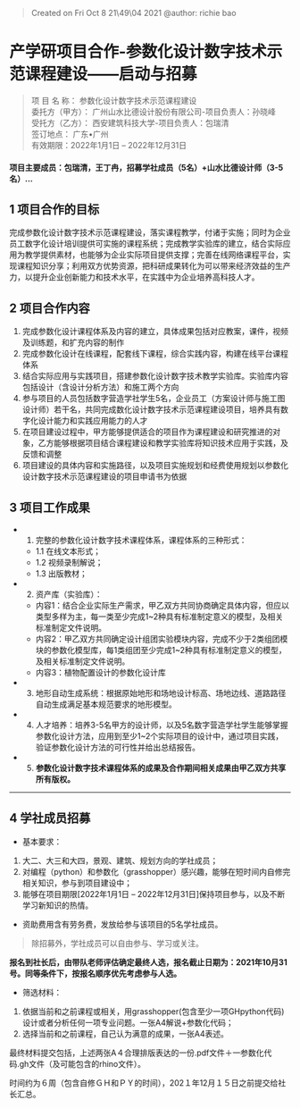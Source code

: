 > Created on Fri Oct  8 21\49\04 2021 @author: richie bao

# 产学研项目合作-参数化设计数字技术示范课程建设——启动与招募

> 项 目 名 称： 参数化设计数字技术示范课程建设\
委托方（甲方）： 广州山水比德设计股份有限公司-项目负责人：孙晓峰\
受托方（乙方）：    西安建筑科技大学-项目负责人：包瑞清    
签订地点：             广东•广州                 
有效期限：2022年1月1日 – 2022年12月31日

#### 项目主要成员：包瑞清，王丁冉，招募学社成员（5名）+山水比德设计师（3-5名）...

## 1 项目合作的目标

完成参数化设计数字技术示范课程建设，落实课程教学，付诸于实施；同时为企业员工数字化设计培训提供可实施的课程系统；完成教学实验库的建立，结合实际应用为教学提供素材，也能够为企业实际项目提供支撑；完善在线网络课程平台，实现课程知识分享；利用双方优势资源，把科研成果转化为可以带来经济效益的生产力，以提升企业创新能力和技术水平，在实践中为企业培养高科技人才。

## 2 项目合作内容
1. 完成参数化设计课程体系及内容的建立，具体成果包括对应教案，课件，视频及训练题，和扩充内容的制作
2. 完成参数化设计在线课程，配套线下课程，综合实践内容，构建在线平台课程体系
3. 结合实际应用与实践项目，搭建参数化设计数字技术教学实验库。实验库内容包括设计（含设计分析方法）和施工两个方向
4. 参与项目的人员包括数字营造学社学生5名，企业员工（方案设计师与施工图设计师）若干名，共同完成数化设计数字技术示范课程建设项目，培养具有数字化设计能力和实践应用能力的人才
5. 在项目建设过程中，甲方能够提供适合的项目作为课程建设和研究推进的对象，乙方能够根据项目结合课程建设和教学实验库将知识技术应用于实践，及反馈和调整
6. 项目建设的具体内容和实施路径，以及项目实施规划和经费使用规划以参数化设计数字技术示范课程建设的项目申请书为依据

## 3 项目工作成果
- 1. 完整的参数化设计数字技术课程体系，课程体系的三种形式：
    - 1.1 在线文本形式；
    - 1.2 视频录制解说；
    - 1.3 出版教材；

- 2. 资产库（实验库）：
    - 内容1：结合企业实际生产需求，甲乙双方共同协商确定具体内容，但应以类型多样为主，每一类至少完成1~2种具有标准制定意义的模型，及相关标准制定文件说明。
    - 内容2：甲乙双方共同确定设计组团实验模块内容，完成不少于2类组团模块的参数化模型库，每1类组团至少完成1~2种具有标准制定意义的模型，及相关标准制定文件说明。
    - 内容3：植物配置设计的参数化设计库

- 3. 地形自动生成系统：根据原始地形和场地设计标高、场地边线、道路路径自动生成满足基本规范要求的地形模型。
- 4. 人才培养：培养3-5名甲方的设计师，以及5名数字营造学社学生能够掌握参数化设计方法，应用到至少1~2个实际项目的设计中，通过项目实践，验证参数化设计方法的可行性并给出总结报告。
- 5. **参数化设计数字技术课程体系的成果及合作期间相关成果由甲乙双方共享所有版权。**

---

## 4 学社成员招募
* 基本要求：

1. 大二、大三和大四，景观、建筑、规划方向的学社成员；
2. 对编程（python）和参数化（grasshopper）感兴趣，能够在短时间内自修完相关知识，参与到项目建设中；
3. 能够在项目期限[2022年1月1日 – 2022年12月31日]保持项目参与，以及不断学习新知识的热情。

* 资助费用含有劳务费，发放给参与该项目的5名学社成员。

> 除招募外，学社成员可以自由参与、学习或关注。

**报名到社长后，由带队老师评估确定最终人选，报名截止日期为：2021年10月31号。同等条件下，按报名顺序优先考虑参与人选。**

* 筛选材料：

1. 依据当前和之前课程或相关，用grasshopper(包含至少一项GHpython代码)设计或者分析任何一项专业问题。一张A4解说+参数化代码；
2. 选择当前和之前课程，自己认为满意的成果，一张A4表述。

最终材料提交包括，上述两张A４合理排版表达的一份.pdf文件＋一参数化代码.gh文件（及可能包含的rhino文件）。

时间约为６周（包含自修ＧＨ和ＰＹ的时间），202１年12月１５日之前提交给社长汇总。





